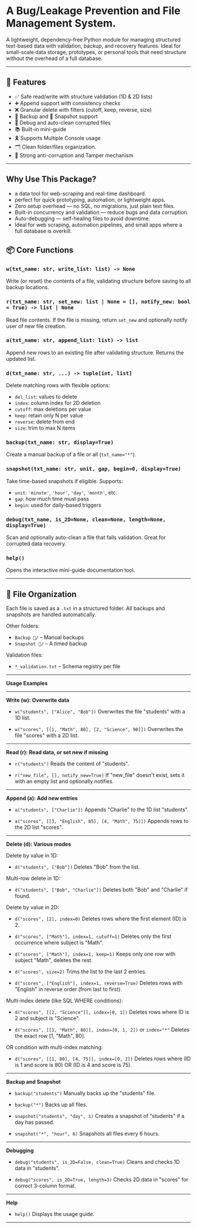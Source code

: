 # A Bug/Leakage Prevention and File Management System.

A lightweight, dependency-free Python module for managing structured text-based data with validation, backup, and recovery features. Ideal for small-scale data storage, prototypes, or personal tools that need structure without the overhead of a full database.

---

## 🚀 Features

- ✅ Safe read/write with structure validation (1D & 2D lists)
- ➕ Append support with consistency checks
- ❌ Granular delete with filters (cutoff, keep, reverse, size)
- 💾 Backup and 📸 Snapshot support
- 🧹 Debug and auto-clean corrupted files
- 📚 Built-in mini-guide
- 🎗️ Supports Multiple Console usage
- 🗂️ Clean folder/files organization.
- 💪 Strong anti-corruption and Tamper mechanism

---

## Why Use This Package?
* a data tool for web-scraping and real-time dashboard.
* perfect for quick prototyping, automation, or lightweight apps.
* Zero setup overhead — no SQL, no migrations, just plain text files.
* Built-in concurrency and validation — reduce bugs and data corruption.
* Auto-debugging — self-healing files to avoid downtime.
* Ideal for web scraping, automation pipelines, and small apps where a full database is overkill.


## 📦 Core Functions

### `w(txt_name: str, write_list: list) -> None`

Write (or reset) the contents of a file, validating structure before saving to all backup locations.

### `r(txt_name: str, set_new: list | None = [], notify_new: bool = True) -> list | None`

Read file contents. If the file is missing, return `set_new` and optionally notify user of new file creation.

### `a(txt_name: str, append_list: list) -> list`

Append new rows to an existing file after validating structure. Returns the updated list.

### `d(txt_name: str, ...) -> tuple[int, list]`

Delete matching rows with flexible options:
- `del_list`: values to delete
- `index`: column index for 2D deletion
- `cutoff`: max deletions per value
- `keep`: retain only N per value
- `reverse`: delete from end
- `size`: trim to max N items

### `backup(txt_name: str, display=True)`

Create a manual backup of a file or all (`txt_name="*"`).

### `snapshot(txt_name: str, unit, gap, begin=0, display=True)`

Take time-based snapshots if eligible. Supports:
- `unit`: `'minute'`, `'hour'`, `'day'`, `'month'`, etc.
- `gap`: how much time must pass
- `begin`: used for daily-based triggers

### `debug(txt_name, is_2D=None, clean=None, length=None, display=True)`

Scan and optionally auto-clean a file that fails validation. Great for corrupted data recovery.

### `help()`

Opens the interactive mini-guide documentation tool.

---

## 📁 File Organization

Each file is saved as a `.txt` in a structured folder. All backups and snapshots are handled automatically.

Other folders:
- `Backup 💾/` – Manual backups
- `Snapshot 📸/` – A timed backup

Validation files:
- `*_validation.txt` – Schema registry per file

---

**Usage Examples**

---

**Write (w): Overwrite data**

* `w("students", ["Alice", "Bob"])`
  Overwrites the file "students" with a 1D list.

* `w("scores", [[1, "Math", 80], [2, "Science", 90]])`
  Overwrites the file "scores" with a 2D list.

---

**Read (r): Read data, or set new if missing**

* `r("students")`
  Reads the content of "students".

* `r("new_file", [], notify_new=True)`
  If "new\_file" doesn't exist, sets it with an empty list and optionally notifies.

---

**Append (a): Add new entries**

* `a("students", ["Charlie"])`
  Appends "Charlie" to the 1D list "students".

* `a("scores", [[3, "English", 85], [4, "Math", 75]])`
  Appends rows to the 2D list "scores".

---

**Delete (d): Various modes**

Delete by value in 1D:

* `d("students", ["Bob"])`
  Deletes "Bob" from the list.

Multi-row delete in 1D:

* `d("students", ["Bob", "Charlie"])`
  Deletes both "Bob" and "Charlie" if found.

Delete by value in 2D:

* `d("scores", [2], index=0)`
  Deletes rows where the first element (ID) is 2.

* `d("scores", ["Math"], index=1, cutoff=1)`
  Deletes only the first occurrence where subject is "Math".

* `d("scores", ["Math"], index=1, keep=1)`
  Keeps only one row with subject "Math", deletes the rest.

* `d("scores", size=2)`
  Trims the list to the last 2 entries.

* `d("scores", ["English"], index=1, reverse=True)`
  Deletes rows with "English" in reverse order (from last to first).

Multi-index delete (like SQL WHERE conditions):

* `d("scores", [[2, "Science"]], index=[0, 1])`
  Deletes rows where ID is 2 and subject is "Science".

* `d("scores", [[1, "Math", 80]], index=[0, 1, 2])` or `index="*"`
  Deletes the exact row \[1, "Math", 80].

OR condition with multi-index matching:

* `d("scores", [[1, 80], [4, 75]], index=[0, 2])`
  Deletes rows where (ID is 1 and score is 80) OR (ID is 4 and score is 75).

---

**Backup and Snapshot**

* `backup("students")`
  Manually backs up the "students" file.

* `backup("*")`
  Backs up all files.

* `snapshot("students", "day", 1)`
  Creates a snapshot of "students" if a day has passed.

* `snapshot("*", "hour", 6)`
  Snapshots all files every 6 hours.

---

**Debugging**

* `debug("students", is_2D=False, clean=True)`
  Cleans and checks 1D data in "students".

* `debug("scores", is_2D=True, length=3)`
  Checks 2D data in "scores" for correct 3-column format.

---

**Help**

* `help()`
  Displays the usage guide.

---